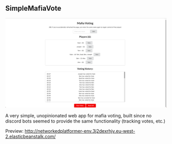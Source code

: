 ## SimpleMafiaVote

![Screenshot](Screenshot.png)

A very simple, unopinionated web app for mafia voting, built since no discord bots seemed to provide the same functionality (tracking votes, etc.)

Preview: http://networkedplatformer-env.3j2dexrhjv.eu-west-2.elasticbeanstalk.com/
